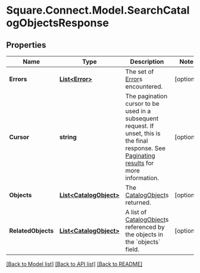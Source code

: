 # Square.Connect.Model.SearchCatalogObjectsResponse
## Properties

Name | Type | Description | Notes
------------ | ------------- | ------------- | -------------
**Errors** | [**List&lt;Error&gt;**](Error.md) | The set of [Error](#type-error)s encountered. | [optional] 
**Cursor** | **string** | The pagination cursor to be used in a subsequent request. If unset, this is the final response. See [Paginating results](#paginatingresults) for more information. | [optional] 
**Objects** | [**List&lt;CatalogObject&gt;**](CatalogObject.md) | The [CatalogObject](#type-catalogobject)s returned. | [optional] 
**RelatedObjects** | [**List&lt;CatalogObject&gt;**](CatalogObject.md) | A list of [CatalogObject](#type-catalogobject)s referenced by the objects in the &#x60;objects&#x60; field. | [optional] 



[[Back to Model list]](../README.md#documentation-for-models) [[Back to API list]](../README.md#documentation-for-api-endpoints) [[Back to README]](../README.md)

